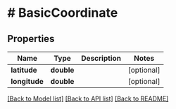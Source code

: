 # # BasicCoordinate

## Properties

Name | Type | Description | Notes
------------ | ------------- | ------------- | -------------
**latitude** | **double** |  | [optional]
**longitude** | **double** |  | [optional]

[[Back to Model list]](../../README.md#models) [[Back to API list]](../../README.md#endpoints) [[Back to README]](../../README.md)
